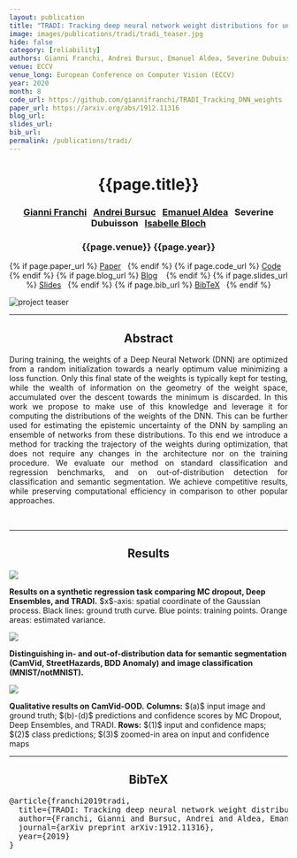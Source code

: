 ```yaml
---
layout: publication
title: "TRADI: Tracking deep neural network weight distributions for uncertainty estimation"
image: images/publications/tradi/tradi_teaser.jpg
hide: false
category: [reliability]
authors: Gianni Franchi, Andrei Bursuc, Emanuel Aldea, Severine Dubuisson, and Isabelle Bloch
venue: ECCV
venue_long: European Conference on Computer Vision (ECCV)
year: 2020
month: 8
code_url: https://github.com/giannifranchi/TRADI_Tracking_DNN_weights
paper_url: https://arxiv.org/abs/1912.11316
blog_url:
slides_url:
bib_url:
permalink: /publications/tradi/
---
```


<h1 align="center"> {{page.title}} </h1>
<!-- Simple call of authors -->
<!-- <h3 align="center"> {{page.authors}} </h3> -->
<!-- Alternatively you can add links to author pages -->
<h3 align="center"> <a href="https://scholar.google.fr/citations?user=ZCW6-psAAAAJ&hl=en">Gianni Franchi</a>&nbsp;&nbsp; <a href="https://abursuc.github.io/">Andrei Bursuc</a>&nbsp;&nbsp; <a href="http://hebergement.u-psud.fr/emi/">Emanuel Aldea</a>&nbsp;&nbsp; Severine Dubuisson&nbsp;&nbsp; <a href="https://perso.telecom-paristech.fr/bloch/">Isabelle Bloch</a> </h3>


<h3 align="center"> {{page.venue}} {{page.year}} </h3>

<div align="center">
  <p>
    {% if page.paper_url %}
    <a href="{{ page.paper_url }}"><i class="far fa-file-pdf"></i> Paper</a>&nbsp;&nbsp;
    {% endif %}
    {% if page.code_url %}
    <a href="{{ page.code_url }}"><i class="fab fa-github"></i> Code</a> &nbsp;&nbsp;
    {% endif %}
    {% if page.blog_url %}
    <a href="{{ page.blog_url }}"><i class="fab fa-blogger"></i> Blog</a> &nbsp;&nbsp;
    {% endif %}
    {% if page.slides_url %}
    <a href="{{ page.slides_url }}"><i class="far fa-file-pdf"></i> Slides</a>&nbsp;&nbsp;
    {% endif %}
    {% if page.bib_url %}
    <a href="{{ page.bib_url}}"><i class="far fa-file-alt"></i> BibTeX</a>&nbsp;&nbsp;
    {% endif %}
  </p>
</div>

<div class="publication-teaser">
    <img src="../../{{ page.image }}" alt="project teaser"/>
</div>


<hr>

<h2  align="center"> Abstract</h2>

<p align="justify">During training, the weights of a Deep Neural Network (DNN) are optimized from a random initialization towards a nearly optimum value minimizing a loss function. Only this final state of the weights is typically kept for testing, while the wealth of information on the geometry of the weight space, accumulated over the descent towards the minimum is discarded. In this work we propose to make use of this knowledge and leverage it for computing the distributions of the weights of the DNN. This can be further used for estimating the epistemic uncertainty of the DNN by sampling an ensemble of networks from these distributions. To this end we introduce a method for tracking the trajectory of the weights during optimization, that does not require any changes in the architecture nor on the training procedure. We evaluate our method on standard classification and regression benchmarks, and on out-of-distribution detection for classification and semantic segmentation. We achieve competitive results, while preserving computational efficiency in comparison to other popular approaches.</p>

<br>

<hr>


<h2  align="center"> Results</h2>

![](../../images/publications/tradi/synthetic_regression.jpg)
<div class="caption"><b>Results on a synthetic regression task comparing MC dropout, Deep Ensembles, and TRADI.</b> $x$-axis: spatial coordinate of the Gaussian process. Black lines: ground
truth curve. Blue points: training points. Orange areas: estimated variance.
</div>

![](../../images/publications/tradi/table_results.jpg)
<div class="caption"><b>Distinguishing in- and out-of-distribution data for semantic segmentation
(CamVid, StreetHazards, BDD Anomaly) and image classification (MNIST/notMNIST).</b>
</div>

![](../../images/publications/tradi/camvid_qualitative.jpg)
<div class="caption"><b>Qualitative results on CamVid-OOD.</b> <b>Columns:</b> $(a)$ input image and ground
truth; $(b)-(d)$ predictions and confidence scores by MC Dropout, Deep Ensembles, and
TRADI. <b>Rows:</b> $(1)$ input and confidence maps; $(2)$ class predictions; $(3)$ zoomed-in area
on input and confidence maps
</div>

<hr>

<h2  align="center">BibTeX</h2>
<left>
  <pre class="bibtex-box">
@article{franchi2019tradi,
  title={TRADI: Tracking deep neural network weight distributions for uncertainty estimation},
  author={Franchi, Gianni and Bursuc, Andrei and Aldea, Emanuel and Dubuisson, S{\'e}verine and Bloch, Isabelle},
  journal={arXiv preprint arXiv:1912.11316},
  year={2019}
}</pre>
</left>

<br>
